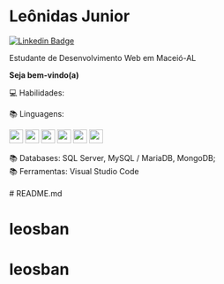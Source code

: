 
# Leônidas Junior
[![Linkedin Badge](https://img.shields.io/badge/-LinkedIn-blue?style=flat-square&logo=Linkedin&logoColor=white&link=https://www.linkedin.com/in/Lucas%20Vicentini-48402b141/)](https://www.linkedin.com/in/le%C3%B4nidas-junior/)

Estudante de Desenvolvimento Web em Maceió-AL

**Seja bem-vindo(a)**


💻 Habilidades: </br>

📚 Linguagens:

<img src="https://cdn.jsdelivr.net/gh/devicons/devicon/icons/javascript/javascript-original.svg" height='25' weight='25'/>
 <img src="https://cdn.jsdelivr.net/gh/devicons/devicon/icons/typescript/typescript-original.svg" height='25' weight='25'/> <img src="https://cdn.jsdelivr.net/gh/devicons/devicon/icons/html5/html5-original-wordmark.svg" height='25' weight='25'/> <img src="https://cdn.jsdelivr.net/gh/devicons/devicon/icons/css3/css3-original-wordmark.svg" height='25' weight='25'/> <img src="https://cdn.jsdelivr.net/gh/devicons/devicon/icons/unix/unix-original.svg" height='25' weight='25'/> <img src="https://cdn.jsdelivr.net/gh/devicons/devicon/icons/bash/bash-original.svg" height='25' weight='25' /></br>
 
 
📚 Databases:   SQL Server, MySQL / MariaDB, MongoDB;</br>
📚 Ferramentas: Visual Studio Code</br></br># README.md
# leosban
# leosban
